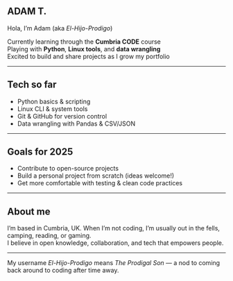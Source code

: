 ## ADAM T.

Hola, I’m Adam (aka *El-Hijo-Prodigo*)  

 Currently learning through the **Cumbria CODE** course  
 Playing with **Python**, **Linux tools**, and **data wrangling**  
 Excited to build and share projects as I grow my portfolio  

---

## Tech so far  
- Python basics & scripting  
- Linux CLI & system tools  
- Git & GitHub for version control  
- Data wrangling with Pandas & CSV/JSON  

---

##  Goals for 2025  
- Contribute to open-source projects  
- Build a personal project from scratch (ideas welcome!)  
- Get more comfortable with testing & clean code practices  

---

##  About me  
I’m based in Cumbria, UK. When I’m not coding, I’m usually out in the fells, camping, reading, or gaming.  
I believe in open knowledge, collaboration, and tech that empowers people.  

---

My username *El-Hijo-Prodigo* means *The Prodigal Son* — a nod to coming back around to coding after time away. 
